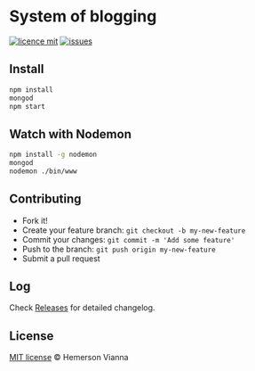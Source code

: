 # System of blogging

[![licence mit](https://img.shields.io/badge/license-MIT-blue.svg?style=flat-square)](http://hemersonvianna.mit-license.org/)
[![issues](https://img.shields.io/github/issues/system-solutions/system-blogging.svg?style=flat-square)](https://github.com/system-solutions/system-blogging/issues)

## Install

```bash 
npm install
mongod
npm start
```

## Watch with Nodemon

```bash 
npm install -g nodemon
mongod
nodemon ./bin/www
```

## Contributing

- Fork it!
- Create your feature branch: `git checkout -b my-new-feature`
- Commit your changes: `git commit -m 'Add some feature'`
- Push to the branch: `git push origin my-new-feature`
- Submit a pull request

## Log

Check [Releases](https://github.com/system-solutions/system-blogging/releases) for detailed changelog.

## License

[MIT license](http://hemersonvianna.mit-license.org/) © Hemerson Vianna
